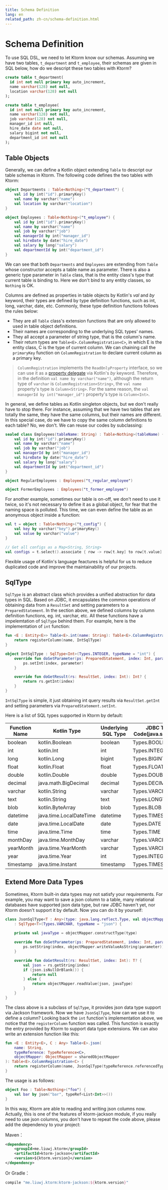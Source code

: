 ```yaml
---
title: Schema Definition
lang: en
related_path: zh-cn/schema-definition.html
---
```


# Schema Definition

To use SQL DSL, we need to let Ktorm know our schemas. Assuming we have two tables, `t_department` and `t_employee`, their schemas are given in SQL below, how do we descript these two tables with Ktorm?

```sql
create table t_department(
  id int not null primary key auto_increment,
  name varchar(128) not null,
  location varchar(128) not null
);

create table t_employee(
  id int not null primary key auto_increment,
  name varchar(128) not null,
  job varchar(128) not null,
  manager_id int null,
  hire_date date not null,
  salary bigint not null,
  department_id int not null
);
```

## Table Objects

Generally, we can define a Kotlin object extending `Table` to descript our table schemas in Ktorm. The following code defines the two tables with Ktorm: 

```kotlin
object Departments : Table<Nothing>("t_department") {
    val id by int("id").primaryKey()
    val name by varchar("name")
    val location by varchar("location")
}

object Employees : Table<Nothing>("t_employee") {
    val id by int("id").primaryKey()
    val name by varchar("name")
    val job by varchar("job")
    val managerId by int("manager_id")
    val hireDate by date("hire_date")
    val salary by long("salary")
    val departmentId by int("department_id")
}
```

We can see that both `Departments` and `Employees` are extending from `Table` whose constructor accepts a table name as parameter. There is also a generic type parameter in `Table` class, that is the entity class's type that current table is binding to. Here we don't bind to any entity classes, so `Nothing` is OK. 

Columns are defined as properties in table objects by Kotlin's *val* and *by* keyword, their types are defined by type definition functions, such as int, long, varchar, date, etc. Commonly, these type definition functions follows the rules below:  

- They are all `Table` class's extension functions that are only allowed to used in table object definitions. 
- Their names are corresponding to the underlying SQL types' names. 
- They all accept a parameter of string type, that is the column's name.
- Their return types are `Table<E>.ColumnRegistration<C>`, in which E is the entity class, C is the type of current column. We can chaining call the `primaryKey` function on `ColumnRegistration` to declare current column as a primary key. 

> `ColumnRegistration` implements the `ReadOnlyProperty` interface, so we can use it as a [property delegate](https://kotlinlang.org/docs/reference/delegated-properties.html) via Kotlin's *by* keyword. Therefore, in the definition `val name by varchar("name")`, although the return type of `varchar` is `ColumnRegistration<String>`, the `val name` property's type is `Column<String>`. For the same reason, the `val managerId by int("manager_id")` property's type is `Column<Int>`.

In general, we define tables as Kotlin singleton objects, but we don't really have to stop there. For instance, assuming that we have two tables that are totally the same, they have the same columns, but their names are different. In this special case, do we have to copy the same column definitions to each table? No, we don't. We can reuse our codes by subclassing: 

```kotlin
sealed class Employees(tableName: String) : Table<Nothing>(tableName) {
    val id by int("id").primaryKey()
    val name by varchar("name")
    val job by varchar("job")
    val managerId by int("manager_id")
    val hireDate by date("hire_date")
    val salary by long("salary")
    val departmentId by int("department_id")
}

object RegularEmployees : Employees("t_regular_employee")

object FormerEmployees : Employees("t_former_employee")
```

For another example, sometimes our table is on-off, we don't need to use it twice, so it's not necessary to define it as a global object, for fear that the naming space is polluted. This time, we can even define the table as an anonymous object inside a function: 

```kotlin
val t = object : Table<Nothing>("t_config") {
    val key by varchar("key").primaryKey()
    val value by varchar("value")
}

// Get all configs as a Map<String, String>
val configs = t.select().associate { row -> row[t.key] to row[t.value] }
```

Flexible usage of Kotlin's language feactures is helpful for us to reduce duplicated code and improve the maintainability of our projects. 

## SqlType

`SqlType` is an abstract class which provides a unified abstraction for data types in SQL. Based on JDBC, it encapsulates the common operations of obtaining data from a `ResultSet` and setting parameters to a `PreparedStatement`. In the section above, we defined columns by column definition functions, eg. int, varchar, etc. All these functions have a impelemtation of `SqlType` behind them. For example, here is the implementation of `int` function: 

```kotlin
fun <E : Entity<E>> Table<E>.int(name: String): Table<E>.ColumnRegistration<Int> {
    return registerColumn(name, IntSqlType)
}

object IntSqlType : SqlType<Int>(Types.INTEGER, typeName = "int") {
    override fun doSetParameter(ps: PreparedStatement, index: Int, parameter: Int) {
        ps.setInt(index, parameter)
    }

    override fun doGetResult(rs: ResultSet, index: Int): Int? {
        return rs.getInt(index)
    }
}
```

`IntSqlType` is simple, it just obtaining int query results via `ResultSet.getInt` and setting parameters via `PreparedStatement.setInt`. 

Here is a list of SQL types supported in Ktorm by default: 

| Function Name | Kotlin Type             | Underlying SQL Type | JDBC Type Code(java.sql.Types) |
| ------------- | ----------------------- | ------------------- | ------------------------------ |
| boolean       | kotlin.Boolean          | boolean             | Types.BOOLEAN                  |
| int           | kotlin.Int              | int                 | Types.INTEGER                  |
| long          | kotlin.Long             | bigint              | Types.BIGINT                   |
| float         | kotlin.Float            | float               | Types.FLOAT                    |
| double        | kotlin.Double           | double              | Types.DOUBLE                   |
| decimal       | java.math.BigDecimal    | decimal             | Types.DECIMAL                  |
| varchar       | kotlin.String           | varchar             | Types.VARCHAR                  |
| text          | kotlin.String           | text                | Types.LONGVARCHAR              |
| blob          | kotlin.ByteArray        | blob                | Types.BLOB                     |
| datetime      | java.time.LocalDateTime | datetime            | Types.TIMESTAMP                |
| date          | java.time.LocalDate     | date                | Types.DATE                     |
| time          | java.time.Time          | time                | Types.TIME                     |
| monthDay      | java.time.MonthDay      | varchar             | Types.VARCHAR                  |
| yearMonth     | java.time.YearMonth     | varchar             | Types.VARCHAR                  |
| year          | java.time.Year          | int                 | Types.INTEGER                  |
| timestamp     | java.time.Instant       | timestamp           | Types.TIMESTAMP                |

## Extend More Data Types

Sometimes, Ktorm built-in data types may not satisfy your requirements. For example, you may want to save a json column to a table, many relational databases have supported json data type, but raw JDBC haven't yet, nor Ktorm doesn't support it by default. Now you can do it by yourself: 

```kotlin
class JsonSqlType<T : Any>(type: java.lang.reflect.Type, val objectMapper: ObjectMapper) 
    : SqlType<T>(Types.VARCHAR, typeName = "json") {
        
    private val javaType = objectMapper.constructType(type)

    override fun doSetParameter(ps: PreparedStatement, index: Int, parameter: T) {
        ps.setString(index, objectMapper.writeValueAsString(parameter))
    }

    override fun doGetResult(rs: ResultSet, index: Int): T? {
        val json = rs.getString(index)
        if (json.isNullOrBlank()) {
            return null
        } else {
            return objectMapper.readValue(json, javaType)
        }
    }
}
```

The class above is a subclass of `SqlType`, it provides json data type support via Jackson framework. Now we have `JsonSqlType`, how can we use it to define a column? Looking back the `int` function's implementation above, we notice that the `registerColumn` function was called. This function is exactly the entry provided by Ktorm to support data type extensions. We can also write an extension function like this: 

```kotlin
fun <E : Entity<E>, C : Any> Table<E>.json(
    name: String,
    typeReference: TypeReference<C>,
    objectMapper: ObjectMapper = sharedObjectMapper
): Table<E>.ColumnRegistration<C> {
    return registerColumn(name, JsonSqlType(typeReference.referencedType, objectMapper))
}
```

The usage is as follows: 

```kotlin
object Foo : Table<Nothing>("foo") {
    val bar by json("bar", typeRef<List<Int>>())
}
```

In this way, Ktorm are able to reading and writing json columns now. Actually, this is one of the features of ktorm-jackson module, if you really need to use json columns, you don't have to repeat the code above, please add the dependency to your project: 

Maven： 

```xml
<dependency>
    <groupId>me.liuwj.ktorm</groupId>
    <artifactId>ktorm-jackson</artifactId>
    <version>${ktorm.version}</version>
</dependency>
```

Or Gradle： 

```groovy
compile "me.liuwj.ktorm:ktorm-jackson:${ktorm.version}"
```

